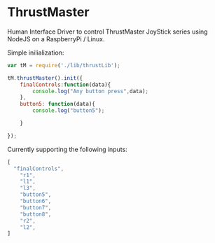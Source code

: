 # ThrustMaster
Human Interface Driver to control ThrustMaster JoyStick series using NodeJS on a RaspberryPi / Linux.

Simple inilialization:
```javascript
var tM = require('./lib/thrustLib');

tM.thrustMaster().init({
	finalControls:function(data){
		console.log("Any button press",data);
	},
	button5: function(data){
		console.log("button5");

	}

});
```

Currently supporting the following inputs:
```javascript
[
  "finalControls",
	"r1",
	"l1",
	"l3",
	"button5",
	"button6",
	"button7",
	"button8",
	"r2",
	"l2",
]
```

